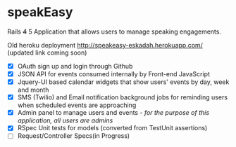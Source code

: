 speakEasy
=========
Rails ~~4~~ 5 Application that allows users to manage speaking engagements.

  Old heroku deployment http://speakeasy-eskadah.herokuapp.com/  (updated link coming soon)

- [x] OAuth sign up and login through Github
- [x] JSON API for events consumed internally by Front-end JavaScript
- [x] Jquery-UI based calendar widgets that show users' events by day, week and month
- [x] SMS (Twilio) and Email notification background jobs for reminding users when scheduled events are approaching
- [x] Admin panel to manage users and events - *for the purpose of this application, all users are admins*
- [x] RSpec Unit tests for models (converted from TestUnit assertions)
- [ ] Request/Controller Specs(in Progress)
